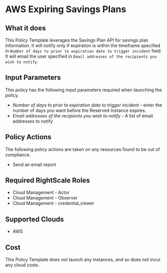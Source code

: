 # AWS Expiring Savings Plans

## What it does

This Policy Template leverages the Savings Plan API for savings plan information. It will notify only if expiration is within the timeframe specified in `Number of days to prior to expiration date to trigger incident` field. It will email the user specified in `Email addresses of the recipients you wish to notify`.

## Input Parameters

This policy has the following input parameters required when launching the policy.

- *Number of days to prior to expiration date to trigger incident* - enter the number of days you want before the Reserved Instance expires.
- *Email addresses of the recipients you wish to notify* - A list of email addresses to notify

## Policy Actions

The following policy actions are taken on any resources found to be out of compliance.

- Send an email report

## Required RightScale Roles

- Cloud Management - Actor
- Cloud Management - Observer
- Cloud Management - credential_viewer

## Supported Clouds

- AWS

## Cost

This Policy Template does not launch any instances, and so does not incur any cloud costs.
